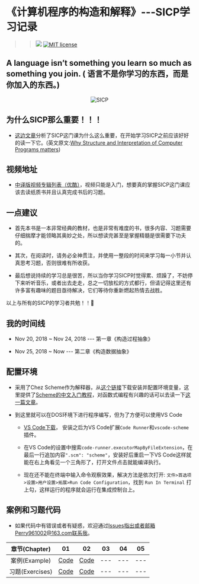 # 《计算机程序的构造和解释》---SICP学习记录
>> ![](https://img.shields.io/badge/language-Scheme-orange.svg) [![MIT license](https://img.shields.io/dub/l/vibe-d.svg)](https://github.com/Perry961002/Learning-notes-of-SICP/blob/master/LICENSE)

## A language isn’t something you learn so much as something you join. ( 语言不是你学习的东西，而是你加入的东西。)

<p align="center">
  <img src="http://groups.csail.mit.edu/mac/classes/6.001/abelson-sussman-lectures/wizard.jpg" alt="SICP"/>
</p>

## 为什么SICP那么重要！！！

- [这边文章](http://blog.fujiji.com/why-structure-and-interpretation-of-computer-programs-matters/)分析了SICP这门课为什么这么重要，在开始学习SICP之前应该好好的读一下它。(英文原文:[Why Structure and Interpretation of Computer Programs matters](https://www.cs.berkeley.edu/~bh/sicp.html))

## 视频地址

- [中译版视频专辑列表（优酷）](https://v.youku.com/v_show/id_XNTEzMDAyMTU2.html?f=18958522)，视频只能是入门，想要真的掌握SICP这门课应该去读纸质书并且认真完成书后的习题。

## 一点建议

- 首先本书是一本非常经典的教材，也是非常有难度的书，很多内容、习题需要仔细揣摩才能领略其奥妙之处，所以想读完甚至是掌握精髓是很需要下功夫的。

- 其次，在阅读时，请务必全神贯注，并使用一整段的时间来学习每一小节并认真思考习题，否则很难有所收获。

- 最后想说持续的学习总是很苦，所以当你学习SICP时觉得累、烦躁了，不妨停下来听听音乐，或者出去走走，总之一切放松的方式都行，但请记得这里还有许多富有趣味的题目亟待解决，它们等待你重新燃起热情去战胜。

以上与所有的SICP的学习者共勉！！:tada:

## 我的时间线

- Nov 20, 2018 ~ Nov 24, 2018 --- 第一章《构造过程抽象》

- Nov 25, 2018 ~ Now --- 第二章《构造数据抽象》

## 配置环境

- 采用了Chez Scheme作为解释器，从[这个链接](https://www.scheme.com/download/)下载安装并配置环境变量，这里提供了[Scheme的中文入门教程](https://github.com/DeathKing/yast-cn)，对函数式编程有兴趣的话可以去读一下[这一篇文章](https://github.com/justinyhuang/Functional-Programming-For-The-Rest-of-Us-Cn/tree/master)。

- 到这里就可以在DOS环境下进行程序编写，但为了方便可以使用VS Code
    - [VS Code下载](https://code.visualstudio.com/)， 安装之后为VS Code扩展`Code Runner`和`vscode-scheme`插件。

    - 在VS Code的设置中搜索`code-runner.executorMapByFileExtension`，在最后一行追加内容`".scm": "scheme"`，安装好后重启一下VS Code这样就能在右上角看见一个三角形了，打开文件点击就能编译执行。

    - 现在还不能在终端中输入命令观察效果，解决方法是依次打开: `文件>首选项>设置>用户设置>拓展>Run Code Configuration`，找到 `Run In Terminal` 打上勾，这样运行的程序就会运行在集成控制台上。

## 案例和习题代码

- 如果代码中有错误或者有疑惑，欢迎通过[Issues](https://github.com/Perry961002/Learning-notes-of-SICP/issues)指出或者邮箱Perry961002@163.com联系我。

| 章节(Chapter) |  01  |  02  |  03  |  04  |  05  |
|:-------------:|:----:|:----:|:----:|:----:|:----:|
| 案例(Example) | [Code](https://github.com/Perry961002/Learning-notes-of-SICP/tree/master/Chap1/example) |  [Code](https://github.com/Perry961002/Learning-notes-of-SICP/tree/master/Chap2/example) | --- | --- | --- |
| 习题(Exercises) | [Code](https://github.com/Perry961002/Learning-notes-of-SICP/tree/master/Chap1/exercise)  | [Code](https://github.com/Perry961002/Learning-notes-of-SICP/tree/master/Chap2/exercise) | --- | --- | --- |
